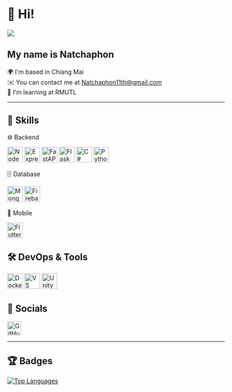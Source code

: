 # 👋 Hi!  
![](https://user-images.githubusercontent.com/18350557/176309783-0785949b-9127-417c-8b55-ab5a4333674e.gif)

## My name is Natchaphon  
🌍 I'm based in Chiang Mai  
✉️ You can contact me at [Natchaphon11th@gmail.com](mailto:Natchaphon11th@gmail.com)  
🧠 I'm learning at RMUTL  

---

## 🚀 Skills  

⚙️ Backend
<p align="left"> <a href="https://nodejs.org/en/" target="_blank"><img src="https://raw.githubusercontent.com/danielcranney/readme-generator/main/public/icons/skills/nodejs-colored.svg" width="36" height="36" alt="NodeJS" /></a> <a href="https://expressjs.com/" target="_blank"><img src="https://raw.githubusercontent.com/danielcranney/readme-generator/main/public/icons/skills/express-colored.svg" width="36" height="36" alt="Express" /></a> <a href="https://fastapi.tiangolo.com/" target="_blank"><img src="https://raw.githubusercontent.com/danielcranney/readme-generator/main/public/icons/skills/fastapi-colored.svg" width="36" height="36" alt="FastAPI" /></a> <a href="https://flask.palletsprojects.com/" target="_blank"><img src="https://raw.githubusercontent.com/danielcranney/readme-generator/main/public/icons/skills/flask-colored.svg" width="36" height="36" alt="Flask" /></a> <a href="https://docs.microsoft.com/en-us/dotnet/csharp/" target="_blank"><img src="https://raw.githubusercontent.com/danielcranney/readme-generator/main/public/icons/skills/csharp-colored.svg" width="36" height="36" alt="C#" /></a> <a href="https://www.python.org/" target="_blank"><img src="https://raw.githubusercontent.com/danielcranney/readme-generator/main/public/icons/skills/python-colored.svg" width="36" height="36" alt="Python" /></a> </p>

🗄️ Database
<p align="left"> <a href="https://www.mongodb.com/" target="_blank"><img src="https://raw.githubusercontent.com/danielcranney/readme-generator/main/public/icons/skills/mongodb-colored.svg" width="36" height="36" alt="MongoDB" /></a> <a href="https://firebase.google.com/" target="_blank"><img src="https://raw.githubusercontent.com/danielcranney/readme-generator/main/public/icons/skills/firebase-colored.svg" width="36" height="36" alt="Firebase" /></a> </p>

📱 Mobile
<p align="left"> <a href="https://flutter.dev/" target="_blank"><img src="https://raw.githubusercontent.com/danielcranney/readme-generator/main/public/icons/skills/flutter-colored.svg" width="36" height="36" alt="Flutter" /></a> </p>

## 🛠 DevOps & Tools  
<p align="left">
<a href="https://www.docker.com/" target="_blank"><img src="https://raw.githubusercontent.com/danielcranney/readme-generator/main/public/icons/skills/docker-colored.svg" width="36" height="36" alt="Docker" /></a>
<a href="https://code.visualstudio.com/" target="_blank"><img src="https://raw.githubusercontent.com/danielcranney/readme-generator/main/public/icons/skills/visualstudiocode.svg" width="36" height="36" alt="VS Code" /></a>
<a href="https://unity.com/" target="_blank"><img src="https://raw.githubusercontent.com/danielcranney/readme-generator/main/public/icons/skills/unity-colored.svg" width="36" height="36" alt="Unity" /></a>
</p>

## 📱 Socials  

<p align="left"> 
<a href="https://github.com/pammytv2" target="_blank"> 
<img src="https://raw.githubusercontent.com/danielcranney/readme-generator/main/public/icons/socials/github.svg" width="32" height="32" alt="GitHub" /> 

  
</a> 
</p>

---

## 🏆 Badges  

<a href="https://github.com/pammytv2">
  <img src="https://github-readme-stats.vercel.app/api/top-langs/?username=pammytv2&langs_count=10&title_color=ffffff&text_color=14b8a6&icon_color=0f172a&bg_color=1c1917&hide_border=true&locale=en&custom_title=Top%20Languages" alt="Top Languages" />
</a>
